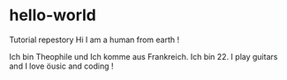 # hello-world
Tutorial repestory
Hi I am a human from earth !

Ich bin Theophile und Ich komme aus Frankreich. Ich bin 22.
I play guitars and I love öusic and coding !
